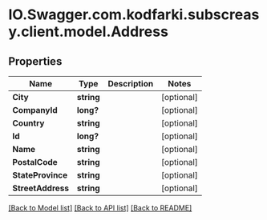# IO.Swagger.com.kodfarki.subscreasy.client.model.Address
## Properties

Name | Type | Description | Notes
------------ | ------------- | ------------- | -------------
**City** | **string** |  | [optional] 
**CompanyId** | **long?** |  | [optional] 
**Country** | **string** |  | [optional] 
**Id** | **long?** |  | [optional] 
**Name** | **string** |  | [optional] 
**PostalCode** | **string** |  | [optional] 
**StateProvince** | **string** |  | [optional] 
**StreetAddress** | **string** |  | [optional] 

[[Back to Model list]](../README.md#documentation-for-models) [[Back to API list]](../README.md#documentation-for-api-endpoints) [[Back to README]](../README.md)

